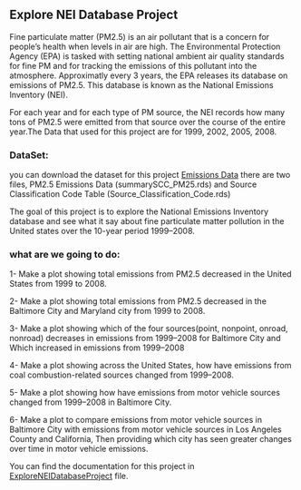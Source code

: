 ## Explore NEI Database Project

Fine particulate matter (PM2.5) is an air pollutant that is a concern for people’s health when levels in air are high. The Environmental Protection Agency (EPA) is tasked with setting national ambient air quality standards for fine PM and for tracking the emissions of this pollutant into the atmosphere. Approximatly every 3 years, the EPA releases its database on emissions of PM2.5. This database is known as the National Emissions Inventory (NEI).

For each year and for each type of PM source, the NEI records how many tons of PM2.5 were emitted from that source over the course of the entire year.The Data that used for this project are for 1999, 2002, 2005, 2008.

### DataSet:
you can download the dataset for this project [Emissions Data](https://d396qusza40orc.cloudfront.net/exdata%2Fdata%2FNEI_data.zip)
there are two files, PM2.5 Emissions Data (summarySCC_PM25.rds) and Source Classification Code Table (Source_Classification_Code.rds)

The goal of this project is to explore the National Emissions Inventory database and see what it say about fine particulate matter pollution in the United states over the 10-year period 1999–2008.

### what are we going to do:
1- Make a plot showing total emissions from PM2.5 decreased in the United States from 1999 to 2008.

2- Make a plot showing total emissions from PM2.5 decreased in the Baltimore City and Maryland city from 1999 to 2008.

3- Make a plot showing which of the four sources(point, nonpoint, onroad, nonroad) decreases in emissions from 1999–2008 for Baltimore City and Which increased in emissions from 1999–2008

4- Make a plot showing across the United States, how have emissions from coal combustion-related sources changed from 1999–2008.

5- Make a plot showing how have emissions from motor vehicle sources changed from 1999–2008 in Baltimore City.

6- Make a plot to compare emissions from motor vehicle sources in Baltimore City with emissions from motor vehicle sources in Los Angeles County and California, Then providing which city has seen greater changes over time in motor vehicle emissions.


You can find the documentation for this project in [ExploreNEIDatabaseProject](https://github.com/DoaaElbanna/Data-Science-Projects/blob/master/04_ExploreNEIDatabaseProject/ExploreNEIDatabaseProject.md) file.
